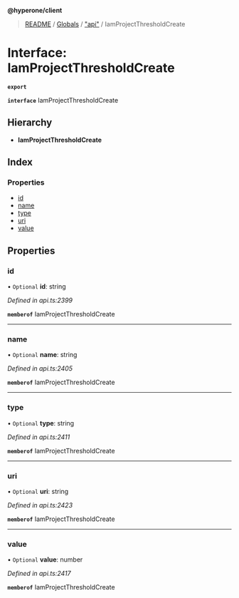 **@hyperone/client**

> [README](../README.md) / [Globals](../globals.md) / ["api"](../modules/_api_.md) / IamProjectThresholdCreate

# Interface: IamProjectThresholdCreate

**`export`** 

**`interface`** IamProjectThresholdCreate

## Hierarchy

* **IamProjectThresholdCreate**

## Index

### Properties

* [id](_api_.iamprojectthresholdcreate.md#id)
* [name](_api_.iamprojectthresholdcreate.md#name)
* [type](_api_.iamprojectthresholdcreate.md#type)
* [uri](_api_.iamprojectthresholdcreate.md#uri)
* [value](_api_.iamprojectthresholdcreate.md#value)

## Properties

### id

• `Optional` **id**: string

*Defined in api.ts:2399*

**`memberof`** IamProjectThresholdCreate

___

### name

• `Optional` **name**: string

*Defined in api.ts:2405*

**`memberof`** IamProjectThresholdCreate

___

### type

• `Optional` **type**: string

*Defined in api.ts:2411*

**`memberof`** IamProjectThresholdCreate

___

### uri

• `Optional` **uri**: string

*Defined in api.ts:2423*

**`memberof`** IamProjectThresholdCreate

___

### value

• `Optional` **value**: number

*Defined in api.ts:2417*

**`memberof`** IamProjectThresholdCreate
